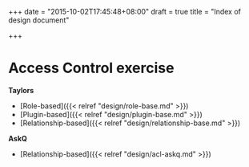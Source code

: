 +++
date = "2015-10-02T17:45:48+08:00"
draft = true
title = "Index of design document"

+++

# Access Control exercise

**Taylors**

- [Role-based]({{< relref "design/role-base.md" >}})
- [Plugin-based]({{< relref "design/plugin-base.md" >}})
- [Relationship-based]({{< relref "design/relationship-base.md" >}})

**AskQ**

- [Relationship-based]({{< relref "design/acl-askq.md" >}})
